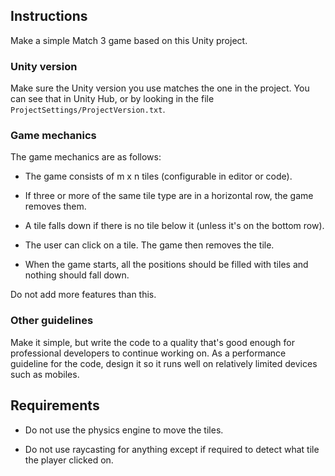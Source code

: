## Instructions

Make a simple Match 3 game based on this Unity project.

### Unity version

Make sure the Unity version you use matches the one in the project.
You can see that in Unity Hub, or by looking in the file `ProjectSettings/ProjectVersion.txt`.

### Game mechanics

The game mechanics are as follows:

  * The game consists of m x n tiles (configurable in editor or code).

  * If three or more of the same tile type are in a horizontal row, the game removes them.

  * A tile falls down if there is no tile below it (unless it's on the bottom row).

  * The user can click on a tile. The game then removes the tile.

  * When the game starts, all the positions should be filled with tiles and nothing should fall down.

Do not add more features than this.

### Other guidelines

Make it simple, but write the code to a quality that's good enough for professional developers to continue working on.
As a performance guideline for the code, design it so it runs well on relatively limited devices such as mobiles.

## Requirements

  * Do not use the physics engine to move the tiles.

  * Do not use raycasting for anything except if required to detect what tile the player clicked on.
